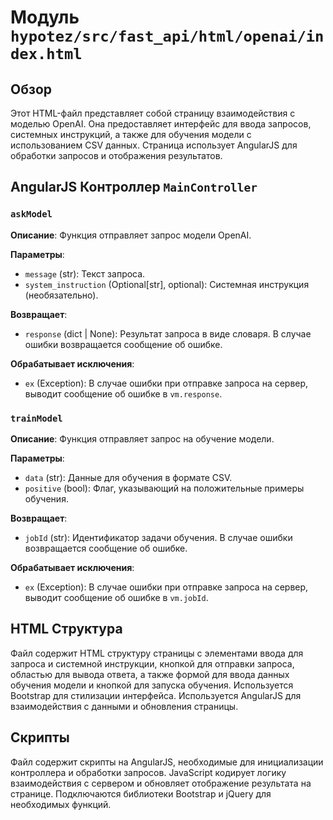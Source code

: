 # Модуль `hypotez/src/fast_api/html/openai/index.html`

## Обзор

Этот HTML-файл представляет собой страницу взаимодействия с моделью OpenAI.  Она предоставляет интерфейс для ввода запросов, системных инструкций, а также для обучения модели с использованием CSV данных.  Страница использует AngularJS для обработки запросов и отображения результатов.


## AngularJS Контроллер `MainController`

### `askModel`

**Описание**: Функция отправляет запрос модели OpenAI.

**Параметры**:
- `message` (str): Текст запроса.
- `system_instruction` (Optional[str], optional): Системная инструкция (необязательно).

**Возвращает**:
- `response` (dict | None): Результат запроса в виде словаря.  В случае ошибки возвращается сообщение об ошибке.

**Обрабатывает исключения**:
- `ex` (Exception):  В случае ошибки при отправке запроса на сервер, выводит сообщение об ошибке в `vm.response`.


### `trainModel`

**Описание**: Функция отправляет запрос на обучение модели.

**Параметры**:
- `data` (str): Данные для обучения в формате CSV.
- `positive` (bool):  Флаг, указывающий на положительные примеры обучения.

**Возвращает**:
- `jobId` (str): Идентификатор задачи обучения. В случае ошибки возвращается сообщение об ошибке.

**Обрабатывает исключения**:
- `ex` (Exception): В случае ошибки при отправке запроса на сервер, выводит сообщение об ошибке в `vm.jobId`.


## HTML Структура

Файл содержит HTML структуру страницы с элементами ввода для запроса и системной инструкции, кнопкой для отправки запроса, областью для вывода ответа, а также формой для ввода данных обучения модели и кнопкой для запуска обучения.  Используется Bootstrap для стилизации интерфейса.  Используется AngularJS для взаимодействия с данными и обновления страницы.


## Скрипты

Файл содержит скрипты на AngularJS, необходимые для инициализации контроллера и обработки запросов.  JavaScript кодирует логику взаимодействия с сервером и обновляет отображение результата на странице.  Подключаются библиотеки Bootstrap и jQuery для необходимых функций.

```